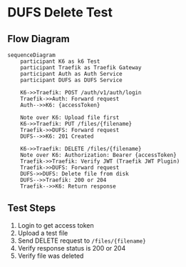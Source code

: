 # DUFS Delete Test

## Flow Diagram

```mermaid
sequenceDiagram
    participant K6 as k6 Test
    participant Traefik as Traefik Gateway
    participant Auth as Auth Service
    participant DUFS as DUFS Service

    K6->>Traefik: POST /auth/v1/auth/login
    Traefik->>Auth: Forward request
    Auth-->>K6: {accessToken}
    
    Note over K6: Upload file first
    K6->>Traefik: PUT /files/{filename}
    Traefik->>DUFS: Forward request
    DUFS-->>K6: 201 Created
    
    K6->>Traefik: DELETE /files/{filename}
    Note over K6: Authorization: Bearer {accessToken}
    Traefik->>Traefik: Verify JWT (Traefik JWT Plugin)
    Traefik->>DUFS: Forward request
    DUFS->>DUFS: Delete file from disk
    DUFS-->>Traefik: 200 or 204
    Traefik-->>K6: Return response
```

## Test Steps

1. Login to get access token
2. Upload a test file
3. Send DELETE request to `/files/{filename}`
4. Verify response status is 200 or 204
5. Verify file was deleted

